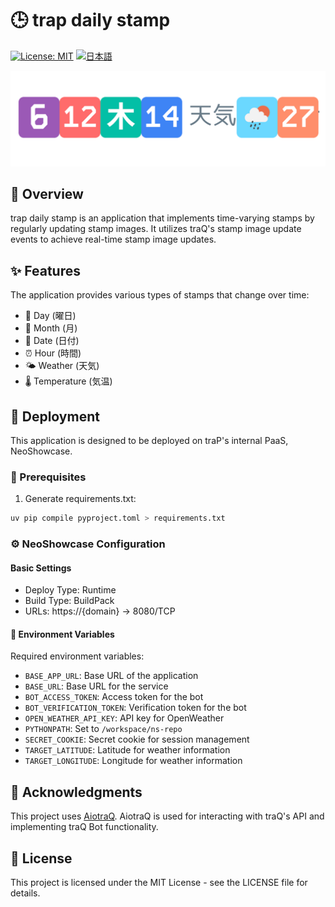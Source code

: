 # 🕒 trap daily stamp

[![License: MIT](https://img.shields.io/badge/License-MIT-yellow.svg)](https://opensource.org/licenses/MIT)
[![日本語](https://img.shields.io/badge/日本語-README_ja.md-blue)](README_ja.md)

![trap daily stamp](docs/trap-daily-stamp.png)

## 📝 Overview

trap daily stamp is an application that implements time-varying stamps by regularly updating stamp images. It utilizes traQ's stamp image update events to achieve real-time stamp image updates.

## ✨ Features

The application provides various types of stamps that change over time:
- 📅 Day (曜日)
- 📆 Month (月)
- 📅 Date (日付)
- ⏰ Hour (時間)
- 🌤️ Weather (天気)
- 🌡️ Temperature (気温)

## 🚀 Deployment

This application is designed to be deployed on traP's internal PaaS, NeoShowcase.

### 🔧 Prerequisites

1. Generate requirements.txt:
```bash
uv pip compile pyproject.toml > requirements.txt
```

### ⚙️ NeoShowcase Configuration

#### Basic Settings
- Deploy Type: Runtime
- Build Type: BuildPack
- URLs: https://{domain} -> 8080/TCP

#### 🔐 Environment Variables
Required environment variables:
- `BASE_APP_URL`: Base URL of the application
- `BASE_URL`: Base URL for the service
- `BOT_ACCESS_TOKEN`: Access token for the bot
- `BOT_VERIFICATION_TOKEN`: Verification token for the bot
- `OPEN_WEATHER_API_KEY`: API key for OpenWeather
- `PYTHONPATH`: Set to `/workspace/ns-repo`
- `SECRET_COOKIE`: Secret cookie for session management
- `TARGET_LATITUDE`: Latitude for weather information
- `TARGET_LONGITUDE`: Longitude for weather information

## 🙏 Acknowledgments

This project uses [AiotraQ](https://github.com/toshi-pono/aiotraq). 
AiotraQ is used for interacting with traQ's API and implementing traQ Bot functionality.

## 📄 License

This project is licensed under the MIT License - see the LICENSE file for details.
